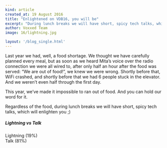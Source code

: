 ```yaml
---
kind: article
created_at: 19 August 2016
title: "Enlightened on VDB16, you will be"
excerpt: "During lunch breaks we will have short, spicy tech talks, which will enlighten you"
author: Voxxed Team
image: 16/lightning.jpg

layout: '/blog_single.html'
---
```


Last year we had, well, a food shortage. We thought we have carefully planned every meal, but as soon as we heard Mita’s voice over the radio connection we were all wired to, after only half an hour after the food was served: “We are out of food!”, we knew we were wrong. Shortly before that, WiFi crashed, and shortly before that we had 6 people stuck in the elevator. And we weren’t even half through the first day.

This year, we’ve made it impossible to ran out of food. And you can hold our word for it.

Regardless of the food, during lunch breaks we will have short, spicy tech talks, which will enlighten you ;)

<div class="block-grid">
  <div class="block-grid-xs-1">
    <div class="item-block-holder text-center margin-top-med">
      <h5 class="yellow text-center">Lightning vs Talk</h5>
      <div data-doughnut>
        <div data-doughnut-value="81.00"></div>
        <div data-doughnut-value="19.00"></div>
      </div>
      <div class="legend"><i class="fa fa-circle blue"></i> Lightning (19%)</div>
      <div class="legend"><i class="fa fa-circle green"></i> Talk (81%)</div>
    </div>
  </div>
</div>
